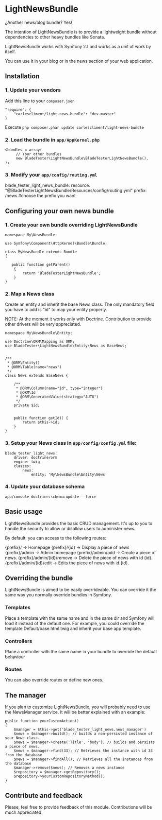 LightNewsBundle
================

¿Another news/blog bundle? Yes!

The intention of LightNewsBundle is to provide a lightweight bundle without dependencies to other heavy bundles like Sonata.

LightNewsBundle works with Symfony 2.1 and works as a unit of work by itself.

You can use it in your blog or in the news section of your web application.


## Installation

### 1. Update your vendors

Add this line to your `composer.json`

    "require": {
        "carlescliment/light-news-bundle": "dev-master"
    }

Execute `php composer.phar update carlescliment/light-news-bundle`

### 2. Load the bundle in `app/AppKernel.php`
    $bundles = array(
         // Your other bundles
         new BladeTester\LightNewsBundle\BladeTesterLightNewsBundle(),
    );

### 3. Modify your `app/config/routing.yml`

blade_tester_light_news_bundle:
    resource: "@BladeTesterLightNewsBundle/Resources/config/routing.yml"
    prefix:   /news        #choose the prefix you want


## Configuring your own news bundle

### 1. Create your own bundle overriding LightNewsBundle

    namespace My\NewsBundle;

    use Symfony\Component\HttpKernel\Bundle\Bundle;

    class MyNewsBundle extends Bundle
    {

       public function getParent()
        {
            return 'BladeTesterLightNewsBundle';
        }
    }


### 2. Map a News class

Create an entity and inherit the base News class. The only mandatory field you have to add is "id" to map your entity properly.

NOTE: At the moment it works only with Doctrine. Contribution to provide other drivers will be very appreciated.


    namespace My\NewsBundle\Entity;

    use Doctrine\ORM\Mapping as ORM;
    use BladeTester\LightNewsBundle\Entity\News as BaseNews;


    /**
     * @ORM\Entity()
     * @ORM\Table(name="news")
     */
    class News extends BaseNews {

        /**
         * @ORM\Column(name="id", type="integer")
         * @ORM\Id
         * @ORM\GeneratedValue(strategy="AUTO")
         */
        private $id;


        public function getId() {
            return $this->id;
        }
    }


### 3. Setup your News class in `app/config/config.yml` file:

    blade_tester_light_news:
        driver: doctrine/orm
        engine: twig
        classes:
            news:
                entity: 'My\NewsBundle\Entity\News'

### 4. Update your database schema

    app/console doctrine:schema:update --force


## Basic usage

LightNewsBundle provides the basic CRUD management. It's up to you to handle the security to allow or disallow users to administer news.

By default, you can access to the following routes:

{prefix}/  -> Homepage
{prefix}/{id} -> Display a piece of news
{prefix}/admin -> Admin homepage
{prefix}/admin/add -> Create a piece of news.
{prefix}/admin/{id}/remove -> Delete the piece of news with id {id}.
{prefix}/admin/{id}/edit -> Edits the piece of news with id {id}.


## Overriding the bundle

LightNewsBundle is aimed to be easily overrideable. You can override it the same way you normally override bundles in Symfony.

### Templates
Place a template with the same name and in the same dir and Symfony will load it instead of the default one.
For example, you could override the template Default/base.html.twig and inherit your base app template.

### Controllers
Place a controller with the same name in your bundle to override the default behaviour

### Routes
You can also override routes or define new ones.


## The manager

If you plan to customize LightNewsBundle, you will probably need to use the NewsManager service. It will be better explained with an example:


    public function yourCustomAction()
    {
        $manager = $this->get('blade_tester_light_news.news_manager')
        $news = $manager->build(); // builds a non-persisted instance of your News class.
        $news = $manager->create('Title', 'body'); // builds and persists a piece of news.
        $news = $manager->find(33); // Retrieves the instance with id 33 from the database
        $news = $manager->findAll(); // Retrieves all the instances from the database
        $manager->remove($news); // Removes a news instance
        $repository = $manager->getRepository();
        $repository->yourCustomRepositoryMethod();
    }

## Contribute and feedback

Please, feel free to provide feedback of this module. Contributions will be much appreciated.